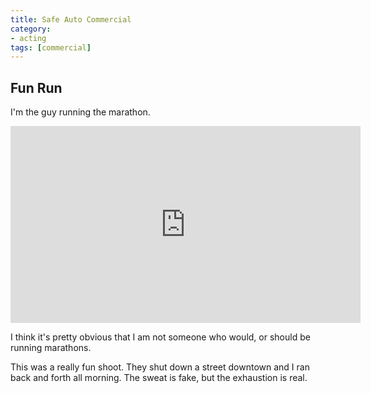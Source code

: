 ```yaml
---
title: Safe Auto Commercial
category:
- acting
tags: [commercial]
---
```


## Fun Run

I'm the guy running the marathon.

<iframe width="560" height="315" src="https://www.youtube.com/embed/6xyoKnpKl_8" frameborder="0" allowfullscreen></iframe>

I think it's pretty obvious that I am not someone who would, or should be
running marathons.

This was a really fun shoot. They shut down a street downtown and I ran back and
forth all morning. The sweat is fake, but the exhaustion is real.
